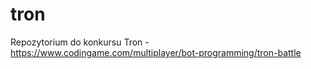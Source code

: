 # tron
Repozytorium do konkursu Tron - https://www.codingame.com/multiplayer/bot-programming/tron-battle
